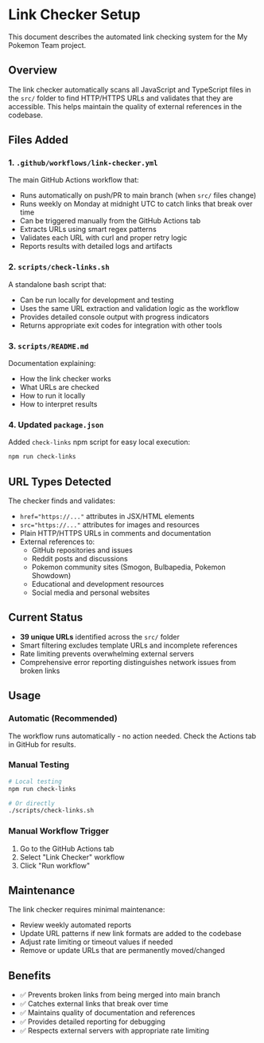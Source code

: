 # Link Checker Setup

This document describes the automated link checking system for the My Pokemon Team project.

## Overview

The link checker automatically scans all JavaScript and TypeScript files in the `src/` folder to find HTTP/HTTPS URLs and validates that they are accessible. This helps maintain the quality of external references in the codebase.

## Files Added

### 1. `.github/workflows/link-checker.yml`
The main GitHub Actions workflow that:
- Runs automatically on push/PR to main branch (when `src/` files change)
- Runs weekly on Monday at midnight UTC to catch links that break over time
- Can be triggered manually from the GitHub Actions tab
- Extracts URLs using smart regex patterns
- Validates each URL with curl and proper retry logic
- Reports results with detailed logs and artifacts

### 2. `scripts/check-links.sh`  
A standalone bash script that:
- Can be run locally for development and testing
- Uses the same URL extraction and validation logic as the workflow
- Provides detailed console output with progress indicators
- Returns appropriate exit codes for integration with other tools

### 3. `scripts/README.md`
Documentation explaining:
- How the link checker works
- What URLs are checked
- How to run it locally
- How to interpret results

### 4. Updated `package.json`
Added `check-links` npm script for easy local execution:
```bash
npm run check-links
```

## URL Types Detected

The checker finds and validates:
- `href="https://..."` attributes in JSX/HTML elements
- `src="https://..."` attributes for images and resources  
- Plain HTTP/HTTPS URLs in comments and documentation
- External references to:
  - GitHub repositories and issues
  - Reddit posts and discussions
  - Pokemon community sites (Smogon, Bulbapedia, Pokemon Showdown)
  - Educational and development resources
  - Social media and personal websites

## Current Status

- **39 unique URLs** identified across the `src/` folder
- Smart filtering excludes template URLs and incomplete references
- Rate limiting prevents overwhelming external servers
- Comprehensive error reporting distinguishes network issues from broken links

## Usage

### Automatic (Recommended)
The workflow runs automatically - no action needed. Check the Actions tab in GitHub for results.

### Manual Testing
```bash
# Local testing
npm run check-links

# Or directly
./scripts/check-links.sh
```

### Manual Workflow Trigger
1. Go to the GitHub Actions tab
2. Select "Link Checker" workflow  
3. Click "Run workflow"

## Maintenance

The link checker requires minimal maintenance:
- Review weekly automated reports
- Update URL patterns if new link formats are added to the codebase
- Adjust rate limiting or timeout values if needed
- Remove or update URLs that are permanently moved/changed

## Benefits

- ✅ Prevents broken links from being merged into main branch
- ✅ Catches external links that break over time
- ✅ Maintains quality of documentation and references
- ✅ Provides detailed reporting for debugging
- ✅ Respects external servers with appropriate rate limiting